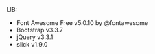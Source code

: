 LIB:
- Font Awesome Free  v5.0.10 by @fontawesome
- Bootstrap          v3.3.7
- jQuery             v3.3.1
- slick              v1.9.0

